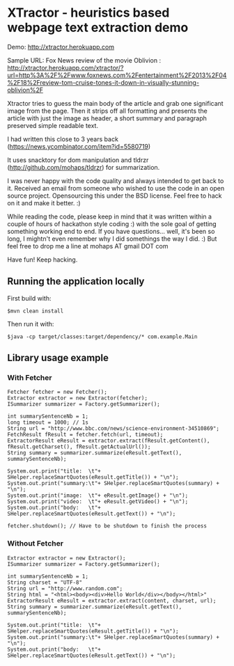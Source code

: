 # XTractor - heuristics based webpage text extraction demo
Demo: http://xtractor.herokuapp.com

Sample URL: Fox News review of the movie Oblivion : http://xtractor.herokuapp.com/xtractor/?url=http%3A%2F%2Fwww.foxnews.com%2Fentertainment%2F2013%2F04%2F18%2Freview-tom-cruise-tones-it-down-in-visually-stunning-oblivion%2F


Xtractor tries to guess the main body of the article and grab one significant image from the page. Then it strips off all formatting and presents the article with just the image as header, a short summary and paragraph preserved simple readable text.

I had written this close to 3 years back (https://news.ycombinator.com/item?id=5580719)

It uses snacktory for dom manipulation and tldrzr (http://github.com/mohaps/tldrzr) for summarization.


I was never happy with the code quality and always intended to get back to it. Received an email from someone who wished to use the code in an open source project. Opensourcing this under the BSD license. Feel free to hack on it and make it better. :)

While reading the code, please keep in mind that it was written within a couple of hours of hackathon style coding :) with the sole goal of getting something working end to end. If you have questions... well, it's been so long, I mightn't even remember why I did somethings the way I did. :) But feel free to drop me a line at mohaps AT gmail DOT com

Have fun! Keep hacking.

## Running the application locally

First build with:

    $mvn clean install

Then run it with:

    $java -cp target/classes:target/dependency/* com.example.Main

## Library usage example

### With Fetcher

    Fetcher fetcher = new Fetcher();
    Extractor extractor = new Extractor(fetcher);
    ISummarizer summarizer = Factory.getSummarizer();

    int summarySentenceNb = 1;
    long timeout = 1000; // 1s
    String url = "http://www.bbc.com/news/science-environment-34510869";
    FetchResult fResult = fetcher.fetch(url, timeout);
    ExtractorResult eResult = extractor.extract(fResult.getContent(), fResult.getCharset(), fResult.getActualUrl());
    String summary = summarizer.summarize(eResult.getText(), summarySentenceNb);

    System.out.print("title:  \t"+ SHelper.replaceSmartQuotes(eResult.getTitle()) + "\n");
    System.out.print("summary:\t"+ SHelper.replaceSmartQuotes(summary) + "\n");
    System.out.print("image:  \t"+ eResult.getImage() + "\n");
    System.out.print("video:  \t"+ eResult.getVideo() + "\n");
    System.out.print("body:   \t"+ SHelper.replaceSmartQuotes(eResult.getText()) + "\n");

    fetcher.shutdown(); // Have to be shutdown to finish the process

### Without Fetcher

    Extractor extractor = new Extractor();
    ISummarizer summarizer = Factory.getSummarizer();

    int summarySentenceNb = 1;
    String charset = "UTF-8"
    String url = "http://www.random.com";
    String html = "<html><body><div>Hello World</div></body></html>"
    ExtractorResult eResult = extractor.extract(content, charset, url);
    String summary = summarizer.summarize(eResult.getText(), summarySentenceNb);

    System.out.print("title:  \t"+ SHelper.replaceSmartQuotes(eResult.getTitle()) + "\n");
    System.out.print("summary:\t"+ SHelper.replaceSmartQuotes(summary) + "\n");
    System.out.print("body:   \t"+ SHelper.replaceSmartQuotes(eResult.getText()) + "\n");

